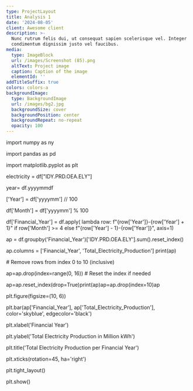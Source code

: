 ```yaml
---
type: ProjectLayout
title: Analysis 1
date: '2024-08-05'
client: Awesome client
description: >-
  Nunc rutrum felis dui, ut consequat sapien scelerisque vel. Integer
  condimentum dignissim justo vel faucibus.
media:
  type: ImageBlock
  url: /images/Screenshot (85).png
  altText: Project image
  caption: Caption of the image
  elementId: ''
addTitleSuffix: true
colors: colors-a
backgroundImage:
  type: BackgroundImage
  url: /images/bg2.jpg
  backgroundSize: cover
  backgroundPosition: center
  backgroundRepeat: no-repeat
  opacity: 100
---
```


import numpy as ny

import pandas as pd

import matplotlib.pyplot as plt

electricity = df\["IDY.PRD.OEA.ELY"]

year= df.yyyymmdf

\['Year'] = df\['yyyymm'] // 100

df\['Month'] = df\['yyyymm'] % 100

df\['Financial\_Year'] = df.apply(    lambda row: f"{row\['Year']}-{row\['Year'] + 1}" if row\['Month'] >= 4 else f"{row\['Year'] - 1}-{row\['Year']}",    axis=1)

ap = df.groupby('Financial\_Year')\['IDY.PRD.OEA.ELY'].sum().reset\_index()

ap.columns = \['Financial\_Year', 'Total\_Electricity\_Production']
print(ap)

\# Remove rows from index 0 to 10 (inclusive)

ap=ap.drop(index=range(0, 16))
\# Reset the index if needed

ap=ap.reset\_index(drop=True)print(ap)ap=ap.drop(index=10)ap

plt.figure(figsize=(10, 6))

plt.bar(ap\['Financial\_Year'], ap\['Total\_Electricity\_Production'], color='skyblue', edgecolor='black')

plt.xlabel('Financial Year')

plt.ylabel('Total Electricity Production in Million kWh')

plt.title('Total Electricity Production per Financial Year')

plt.xticks(rotation=45, ha='right')

plt.tight\_layout()

plt.show()
